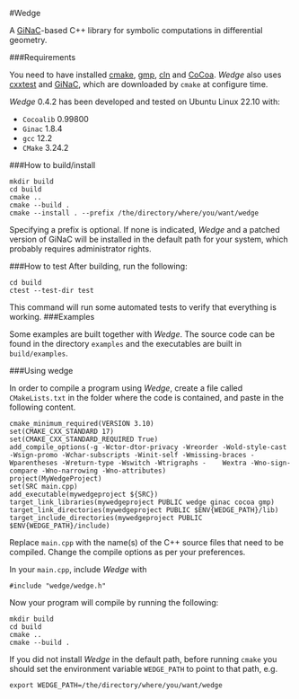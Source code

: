 #Wedge

A [GiNaC](http://www.ginac.de)-based C++ library for symbolic computations in differential geometry.

###Requirements

You need to have installed [cmake](https://cmake.org/), [gmp](https://gmplib.org/), [cln](https://www.ginac.de/CLN) and [CoCoa](https://cocoa.dima.unige.it/cocoa/cocoalib/).
*Wedge* also uses [cxxtest](http://cxxtest.com) and [GiNaC](http://www.ginac.de), which are downloaded by `cmake` at configure time.

*Wedge* 0.4.2 has been developed and tested on Ubuntu Linux 22.10 with:

* `Cocoalib` 0.99800
* `Ginac` 1.8.4
* `gcc` 12.2
* `CMake` 3.24.2

###How to build/install

	mkdir build
	cd build
	cmake ..
	cmake --build .
	cmake --install . --prefix /the/directory/where/you/want/wedge
Specifying a prefix is optional. If none is indicated, *Wedge* and a patched version of GiNaC will be installed in the default path for your system, which probably requires administrator rights.

###How to test
After building, run the following:

	cd build
	ctest --test-dir test
This command will run some automated tests to verify that everything is working.
###Examples

Some examples are built together with *Wedge*. The source code can be found in the directory `examples` and the executables are built in `build/examples`.

###Using wedge

In order to compile a program using *Wedge*, create a file called `CMakeLists.txt` in the folder where the code is contained, and paste in the following content.

	cmake_minimum_required(VERSION 3.10)
	set(CMAKE_CXX_STANDARD 17)
	set(CMAKE_CXX_STANDARD_REQUIRED True)
	add_compile_options(-g -Wctor-dtor-privacy -Wreorder -Wold-style-cast -Wsign-promo -Wchar-subscripts -Winit-self -Wmissing-braces -Wparentheses -Wreturn-type -Wswitch -Wtrigraphs -	Wextra -Wno-sign-compare -Wno-narrowing -Wno-attributes)
	project(MyWedgeProject)
	set(SRC main.cpp)
	add_executable(mywedgeproject ${SRC})
	target_link_libraries(mywedgeproject PUBLIC wedge ginac cocoa gmp)
	target_link_directories(mywedgeproject PUBLIC $ENV{WEDGE_PATH}/lib)
	target_include_directories(mywedgeproject PUBLIC $ENV{WEDGE_PATH}/include)

Replace `main.cpp` with the name(s) of the C++ source files that need to be compiled. Change the compile options as per your preferences.

In your `main.cpp`, include *Wedge* with

	#include "wedge/wedge.h"
	
Now your program will compile by running the following:

	mkdir build
	cd build
	cmake ..
	cmake --build .

If you did not install *Wedge* in the default path, before running `cmake` you should set the environment variable `WEDGE_PATH` to point to that path, e.g.

	export WEDGE_PATH=/the/directory/where/you/want/wedge
	
